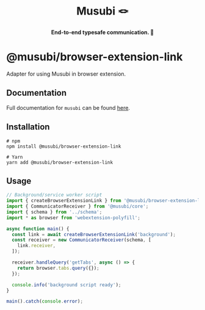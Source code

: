 

<div style="text-align: center;width:100%">
<h1>
Musubi 🪢
</h1>
<strong>End-to-end typesafe communication. 🎉</strong>
</div>

# @musubi/browser-extension-link

Adapter for using Musubi in browser extension.

## Documentation
Full documentation for `musubi` can be found [here](https://github.com/TheUnderScorer/musubi).

## Installation
```shell
# npm
npm install @musubi/browser-extension-link

# Yarn
yarn add @musubi/browser-extension-link
```

## Usage

```ts
// Background/service worker script
import { createBrowserExtensionLink } from '@musubi/browser-extension-link';
import { CommunicatorReceiver } from '@musubi/core';
import { schema } from '../schema';
import * as browser from 'webextension-polyfill';

async function main() {
  const link = await createBrowserExtensionLink('background');
  const receiver = new CommunicatorReceiver(schema, [
    link.receiver,
  ]);

  receiver.handleQuery('getTabs', async () => {
    return browser.tabs.query({});
  });

  console.info('background script ready');
}

main().catch(console.error);


```
